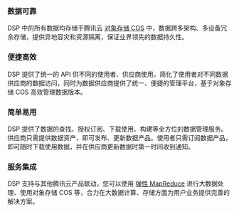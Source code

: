 ### 数据可靠

DSP 中的所有数据均存储于腾讯云 [对象存储 COS](https://cloud.tencent.com/document/product/436) 中，数据跨多架构、多设备冗余存储，提供异地容灾和资源隔离，保证业界领先的数据持久性。

### 便捷高效

 DSP 提供了统一的 API 供不同的使用者、供应商使用，简化了使用者对不同数据供应商的数据访问，同时为数据供应商提供了统一、便捷的管理平台，基于对象存储 COS 高效管理数据版本。

### 简单易用

DSP 提供了数据的查找、授权订阅、下载使用、构建等全方位的数据管理服务。供应商只需提供数据资产，即可发布、更新数据产品。使用者只需订阅数据产品，即可随时下载使用数据，并在供应商更新数据时第一时间收到通知。

### 服务集成

DSP 支持与其他腾讯云产品联动，您可以使用 [弹性 MapReduce](https://cloud.tencent.com/document/product/589) 进行大数据处理、使用对象存储 COS 等，合力在大数据计算、存储方面为用户业务提供完善的解决方案。

